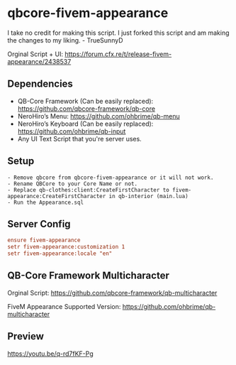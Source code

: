 # qbcore-fivem-appearance

I take no credit for making this script. I just forked this script and am making the changes to my liking. - TrueSunnyD

Orginal Script + UI: https://forum.cfx.re/t/release-fivem-appearance/2438537

## Dependencies

- QB-Core Framework (Can be easily replaced): https://github.com/qbcore-framework/qb-core
- NeroHiro’s Menu: https://github.com/ohbrime/qb-menu
- NeroHiro’s Keyboard (Can be easily replaced): https://github.com/ohbrime/qb-input
- Any UI Text Script that you're server uses.

## Setup
```
- Remove qbcore from qbcore-fivem-appearance or it will not work.
- Rename QBCore to your Core Name or not.
- Replace qb-clothes:client:CreateFirstCharacter to fivem-appearance:CreateFirstCharacter in qb-interior (main.lua)
- Run the Appearance.sql
```
## Server Config

```cfg
ensure fivem-appearance
setr fivem-appearance:customization 1
setr fivem-appearance:locale "en"
```

## QB-Core Framework Multicharacter

Orginal Script: https://github.com/qbcore-framework/qb-multicharacter

FiveM Appearance Supported Version: https://github.com/ohbrime/qb-multicharacter

## Preview
https://youtu.be/q-rd7fKF-Pg
